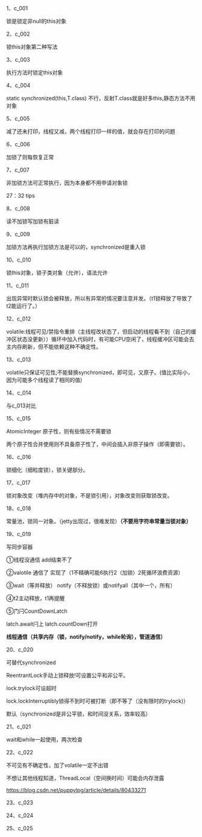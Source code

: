 1、c_001

锁是锁定非null的this对象

2、c_002

锁this对象第二种写法

3、c_003

执行方法时锁定this对象

4、c_004

static synchronized(this,T.class)   不行，反射T.class就是好多this,静态方法不用对象

5、c_005

减了还未打印，线程又减，两个线程打印一样的值，就会存在打印的问题

6、c_006

加锁了则每恢复正常

7、c_007

非加锁方法可正常执行，因为本身都不用申请对象锁

27：32 tips

8、c_008

读不加锁写加锁有脏读

9、c_009

加锁方法再执行加锁方法是可以的，synchronized是重入锁

10、c_010

锁this对象，锁子类对象（允许），语法允许

11、c_011

出现异常时默认锁会被释放，所以有异常的情况要注意并发。（t1锁释放了导致了t2能运行了。）

12、c_012

volatile:线程可见/禁指令重排（主线程改状态了，但启动的线程看不到（自己的缓冲区状态没更新））循环中加入代码时，有可能CPU空闲了，线程缓冲区可能会去主内存刷新，但不能依赖这种不确定性。

13、c_013

volatile只保证可见性;不能替换synchronized，即可见，又原子。(值比实际小，因为可能多个线程读了相同的值)

14、c_014

与c_013对比

15、c_015

AtomicInteger 原子性，则有些情况不需要锁

两个原子性合并使用则不具备原子性了，中间会插入非原子操作（即需要锁）。

16、c_016

锁细化（细粒度锁），锁关键部分。

17、c_017

锁对象改变（堆内存中的对象，不是锁引用），对象改变则获取锁改变。

18、c_018

常量池，锁同一对象。（jetty出现过，很难发现）**（不要用字符串常量当锁对象）**

19、c_019

写同步容器

①线程没通信  add结束不了

②valotile  通信了 实现了（1不精确可能6执行2（加锁）2死循环浪费资源）

③wait（等并释放） notify（不释放锁）或notifyall（其中一个，所有）

④t2主动释放，t1再提醒

⑤门闩CountDownLatch

latch.await闩上  latch.countDown打开

**线程通信（共享内存（锁，notify/notify，while轮询），管道通信）**

20、c_020

可替代synchronized

ReentrantLock手动上锁释放!可设置公平和非公平。

lock.trylock可设超时

lock.lockInterruptibly锁得不到时可被打断（即不等了（没有限时的trylock)）

默认（synchronized是非公平锁，和时间没关系，效率较高）

21、c_021

wait和while一起使用，两次检查

22、c_022

不可见有不确定性，加了volatile一定不出错

不想让其他线程知道，ThreadLocal（空间换时间）可能会内存泄露

https://blog.csdn.net/puppylpg/article/details/80433271

23、c_023

24、c_024

25、c_025